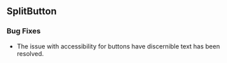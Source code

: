 ##  SplitButton

###    Bug Fixes

- The issue with accessibility for buttons have discernible text has been resolved.
